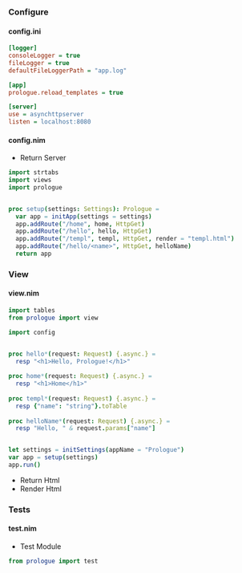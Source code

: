 ### Configure

#### config.ini

```ini
[logger]
consoleLogger = true
fileLogger = true
defaultFileLoggerPath = "app.log"

[app]
prologue.reload_templates = true

[server]
use = asynchttpserver 
listen = localhost:8080
```

#### config.nim

- Return Server

```nim
import strtabs
import views
import prologue


proc setup(settings: Settings): Prologue =
  var app = initApp(settings = settings)
  app.addRoute("/home", home, HttpGet)
  app.addRoute("/hello", hello, HttpGet)
  app.addRoute("/templ", templ, HttpGet, render = "templ.html")
  app.addRoute("/hello/<name>", HttpGet, helloName)
  return app
```

### View

#### view.nim

```nim
import tables
from prologue import view

import config


proc hello*(request: Request) {.async.} =
  resp "<h1>Hello, Prologue!</h1>"
    
proc home*(request: Request) {.async.} =
  resp "<h1>Home</h1>"
    
proc templ*(request: Request) {.async.} =
  resp {"name": "string"}.toTable
    
proc helloName*(request: Request) {.async.} =
  resp "Hello, " & request.params["name"]


let settings = initSettings(appName = "Prologue")
var app = setup(settings)
app.run()
```

- Return Html
- Render Html

### Tests

#### test.nim

- Test Module

```nim
from prologue import test
```





